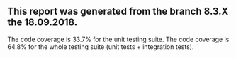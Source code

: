 ## This report was generated from the branch 8.3.X the 18.09.2018.

The code coverage is 33.7% for the unit testing suite.
The code coverage is 64.8% for the whole testing suite (unit tests + integration tests).
